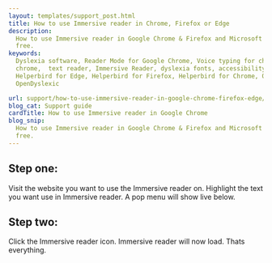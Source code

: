 ```yaml
---
layout: templates/support_post.html
title: How to use Immersive reader in Chrome, Firefox or Edge
description:
  How to use Immersive reader in Google Chrome & Firefox and Microsoft Edge using Helperbird for
  free.
keywords:
  Dyslexia software, Reader Mode for Google Chrome, Voice typing for chrome, Text to speech for
  chrome,  text reader, Immersive Reader, dyslexia fonts, accessibility software, dyslexia software,
  Helperbird for Edge, Helperbird for Firefox, Helperbird for Chrome, Opendyslexic for Chrome,
  OpenDyslexic

url: support/how-to-use-immersive-reader-in-google-chrome-firefox-edge/
blog_cat: Support guide
cardTitle: How to use Immersive reader in Google Chrome
blog_snip:
  How to use Immersive reader in Google Chrome & Firefox and Microsoft Edge using Helperbird for
  free.
---
```


## Step one:

Visit the website you want to use the Immersive reader on. Highlight the text you want use in
Immersive reader. A pop menu will show live below.

## Step two:

Click the Immersive reader icon. Immersive reader will now load. Thats everything.

